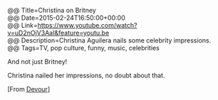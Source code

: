 @@ Title=Christina on Britney  
@@ Date=2015-02-24T16:50:00+00:00  
@@ Link=https://www.youtube.com/watch?v=uD2nOjV3AaI&feature=youtu.be  
@@ Description=Christina Aguilera nails some celebrity impressions.  
@@ Tags=TV, pop culture, funny, music, celebrities    

And not just Britney!

Christina nailed her impressions, no doubt about that.

[From [Devour][devour]]

[devour]: http://devour.com/video/christina-on-brittney/